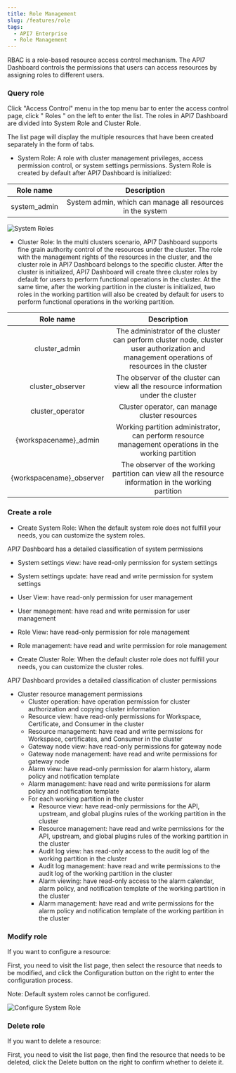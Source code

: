```yaml
---
title: Role Management
slug: /features/role
tags:
  - API7 Enterprise
  - Role Management
---
```


RBAC is a role-based resource access control mechanism. The API7 Dashboard controls the permissions that users can access resources by assigning roles to different users.
 
### Query role

Click "Access Control" menu in the top menu bar to enter the access control page, click " Roles " on the left to enter the list. The roles in API7 Dashboard are divided into System Role and Cluster Role.

The list page will display the multiple resources that have been created separately in the form of tabs.

- System Role: A role with cluster management privileges, access permission control, or system settings permissions. System Role is created by default after API7 Dashboard is initialized:

|  Role name   |                        Description                         |
| :----------: | :--------------------------------------------------------: |
| system_admin | System admin, which can manage all resources in the system |

![System Roles](https://static.apiseven.com/2022/12/30/63ae5227e5a19.png)

- Cluster Role: In the multi clusters scenario, API7 Dashboard supports fine grain authority control of the resources under the cluster. The role with the management rights of the resources in the cluster, and the cluster role in API7 Dashboard belongs to the specific cluster. After the cluster is initialized, API7 Dashboard will create three cluster roles by default for users to perform functional operations in the cluster. At the same time, after the working partition in the cluster is initialized, two roles in the working partition will also be created by default for users to perform functional operations in the working partition.

|        Role name         |                                                                 Description                                                                 |
| :----------------------: | :-----------------------------------------------------------------------------------------------------------------------------------------: |
|      cluster_admin       | The administrator of the cluster can perform cluster node, cluster user authorization and management operations of resources in the cluster |
|     cluster_observer     |                             The observer of the cluster can view all the resource information under the cluster                             |
|     cluster_operator     |                                               Cluster operator, can manage cluster resources                                                |
|  {workspacename}_admin   |                    Working partition administrator, can perform resource management operations in the working partition                     |
| {workspacename}_observer |                    The observer of the working partition can view all the resource information in the working partition                     |

### Create a role

- Create System Role: When the default system role does not fulfill your needs, you can customize the system roles.

API7 Dashboard has a detailed classification of system permissions
- System settings view: have read-only permission for system settings 
- System settings update: have read and write permission for system settings 
- User View: have read-only permission for user management 
- User management: have read and write permission for user management 
- Role View: have read-only permission for  role management
- Role management: have read and write permission for role management 

- Create Cluster Role: When the default cluster role does not fulfill your needs, you can customize the cluster roles.

API7 Dashboard provides a detailed classification of cluster permissions
- Cluster resource management permissions
  - Cluster operation: have operation permission for cluster authorization and copying cluster information 
  - Resource view: have read-only permissions for Workspace, Certificate, and Consumer in the cluster
  - Resource management: have read and write permissions for Workspace, certificates, and Consumer in the cluster
  - Gateway node view: have read-only permissions for gateway node
  - Gateway node management: have read and write permissions for gateway node 
  - Alarm view: have read-only permission for alarm history, alarm policy and notification template 
  - Alarm management: have read and write permissions for alarm policy and notification template 
  - For each working partition in the cluster
    - Resource view: have read-only permissions for the API, upstream, and global plugins rules of the working partition in the cluster
    - Resource management: have read and write permissions for the API, upstream, and global plugins rules of the working partition in the cluster
    - Audit log view: has read-only access to the audit log of the working partition in the cluster
    - Audit log management: have read and write permissions to the audit log of the working partition in the cluster
    - Alarm viewing: have read-only access to the alarm calendar, alarm policy, and notification template of the working partition in the cluster
    - Alarm management: have read and write permissions for the alarm policy and notification template of the working partition in the cluster

### Modify role

If you want to configure a resource:

First, you need to visit the list page, then select the resource that needs to be modified, and click the Configuration button on the right to enter the configuration process.

Note: Default system roles cannot be configured.

![Configure System Role](https://static.apiseven.com/2022/12/30/63ae52d434641.png)

### Delete role

If you want to delete a resource:

First, you need to visit the list page, then find the resource that needs to be deleted, click the Delete button on the right to confirm whether to delete it.
